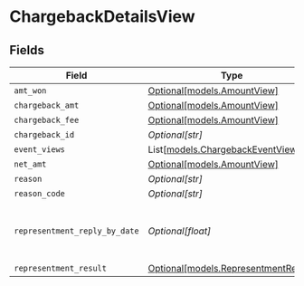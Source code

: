 # ChargebackDetailsView


## Fields

| Field                                                                    | Type                                                                     | Required                                                                 | Description                                                              |
| ------------------------------------------------------------------------ | ------------------------------------------------------------------------ | ------------------------------------------------------------------------ | ------------------------------------------------------------------------ |
| `amt_won`                                                                | [Optional[models.AmountView]](../models/amountview.md)                   | :heavy_minus_sign:                                                       | N/A                                                                      |
| `chargeback_amt`                                                         | [Optional[models.AmountView]](../models/amountview.md)                   | :heavy_minus_sign:                                                       | N/A                                                                      |
| `chargeback_fee`                                                         | [Optional[models.AmountView]](../models/amountview.md)                   | :heavy_minus_sign:                                                       | N/A                                                                      |
| `chargeback_id`                                                          | *Optional[str]*                                                          | :heavy_minus_sign:                                                       | N/A                                                                      |
| `event_views`                                                            | List[[models.ChargebackEventView](../models/chargebackeventview.md)]     | :heavy_minus_sign:                                                       | N/A                                                                      |
| `net_amt`                                                                | [Optional[models.AmountView]](../models/amountview.md)                   | :heavy_minus_sign:                                                       | N/A                                                                      |
| `reason`                                                                 | *Optional[str]*                                                          | :heavy_minus_sign:                                                       | N/A                                                                      |
| `reason_code`                                                            | *Optional[str]*                                                          | :heavy_minus_sign:                                                       | N/A                                                                      |
| `representment_reply_by_date`                                            | *Optional[float]*                                                        | :heavy_minus_sign:                                                       | The reply-by date of the dispute in UnixMillis format.                   |
| `representment_result`                                                   | [Optional[models.RepresentmentResult]](../models/representmentresult.md) | :heavy_minus_sign:                                                       | N/A                                                                      |